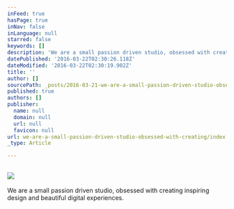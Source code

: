 ```yaml
---
inFeed: true
hasPage: true
inNav: false
inLanguage: null
starred: false
keywords: []
description: 'We are a small passion driven studio, obsessed with creating inspiring design and beautiful digital experiences.'
datePublished: '2016-03-22T02:30:26.118Z'
dateModified: '2016-03-22T02:30:19.902Z'
title: ''
author: []
sourcePath: _posts/2016-03-21-we-are-a-small-passion-driven-studio-obsessed-with-creating.md
published: true
authors: []
publisher:
  name: null
  domain: null
  url: null
  favicon: null
url: we-are-a-small-passion-driven-studio-obsessed-with-creating/index.html
_type: Article

---
```

## ![](https://the-grid-user-content.s3-us-west-2.amazonaws.com/82ed39e1-b375-4ecd-bdb6-314222ad0437.jpg)

We are a small passion driven studio, obsessed with creating inspiring design and beautiful digital experiences.